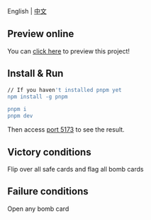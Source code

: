 English | [中文](doc/readme-zh_cn.md)

## Preview online

You can [click here](https://s3xysteak.github.io/minesweeper/) to preview this project!

## Install & Run

```sh
// If you haven't installed pnpm yet
npm install -g pnpm

pnpm i
pnpm dev
```

Then access [port 5173](http://localhost:5173) to see the result.

## Victory conditions

Flip over all safe cards and flag all bomb cards

## Failure conditions

Open any bomb card
